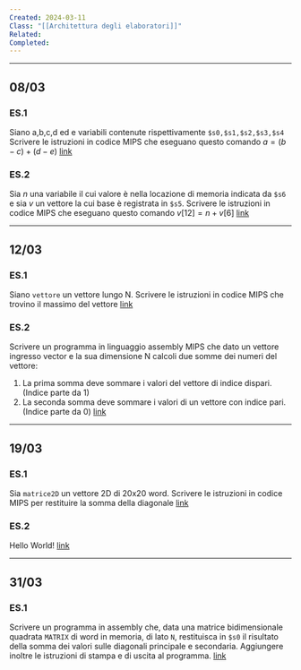 ```yaml
---
Created: 2024-03-11
Class: "[[Architettura degli elaboratori]]"
Related: 
Completed:
---
```

---
## 08/03
### ES.1
Siano a,b,c,d ed e variabili contenute rispettivamente `$s0,$s1,$s2,$s3,$s4`
Scrivere le istruzioni in codice MIPS che eseguano questo comando $a=(b-c)+(d-e)$
[link](file:////Users/fla/Documents/uni/AE/mips1.asm)

### ES.2
Sia $n$ una variabile il cui valore è nella locazione di memoria indicata da `$s6` e sia $v$ un vettore la cui base è registrata in `$s5`. Scrivere le istruzioni in codice MIPS che eseguano questo comando $v[12] = n + v[6]$
[link](file:////Users/fla/Documents/uni/AE/mips2.asm)

---
## 12/03
### ES.1
Siano `vettore` un vettore lungo N. Scrivere le istruzioni in codice MIPS che trovino il massimo del vettore
[link](file:////Users/fla/Documents/uni/AE/mips3.asm)

### ES.2
Scrivere un programma in linguaggio assembly MIPS che dato un vettore ingresso vector e la sua dimensione N calcoli due somme dei numeri del vettore:
1. La prima somma deve sommare i valori del vettore di indice dispari. (Indice parte da 1)
2. La seconda somma deve sommare i valori di un vettore con indice pari. (Indice parte da 0)
[link](file:////Users/fla/Documents/uni/AE/mips4.asm)

---
## 19/03
### ES.1
Sia `matrice2D` un vettore 2D di 20x20 word. Scrivere le istruzioni in codice MIPS per restituire la somma della diagonale
[link](file:////Users/fla/Documents/uni/AE/mips6.asm)

### ES.2
Hello World!
[link](file:////Users/fla/Documents/uni/AE/mips7.asm)

---
## 31/03
### ES.1
Scrivere un programma in assembly che, data una matrice bidimensionale quadrata `MATRIX` di word in memoria, di lato `N`, restituisca in `$s0` il risultato della somma dei valori sulle diagonali principale e secondaria. Aggiungere inoltre le istruzioni di stampa e di uscita al programma.
[link](file:////Users/fla/Documents/uni/AE/mips8.asm)

